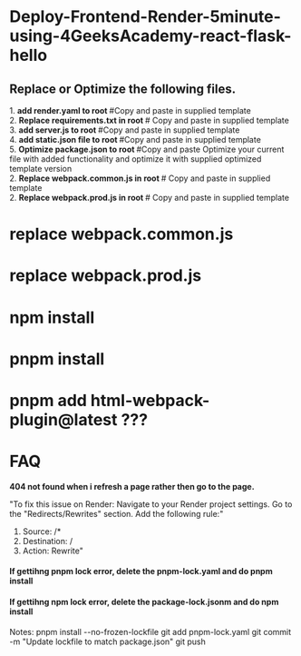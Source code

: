 <h1> Deploy-Frontend-Render-5minute-using-4GeeksAcademy-react-flask-hello </h1>

<h2> Replace or Optimize the following files. </h2>
1. <strong> add render.yaml to root </strong> #Copy and paste in supplied template
<br>
2. <strong> Replace requirements.txt in root </strong> # Copy and paste in supplied template
<br>
3. <strong> add server.js to root </strong> #Copy and paste in supplied template
<br>
4. <strong> add static.json file to root </strong> #Copy and paste in supplied template
<br>
5. <strong> Optimize package.json to root </strong> #Copy and paste Optimize your current file with added functionality and optimize it with supplied optimized template version
<br>
2. <strong> Replace webpack.common.js in root </strong> # Copy and paste in supplied template
<br>
2. <strong> Replace webpack.prod.js in root </strong> # Copy and paste in supplied template
<br>

# replace webpack.common.js
# replace webpack.prod.js

# npm install

# pnpm install

# pnpm add html-webpack-plugin@latest  ???

<h1>FAQ</h1>

<strong> 404 not found when i refresh a page rather then go to the page. </strong>

"To fix this issue on Render:
Navigate to your Render project settings.
Go to the "Redirects/Rewrites" section.
Add the following rule:"
1. Source: /*
2. Destination: /
3. Action: Rewrite"

<h4>If gettihng pnpm lock error, delete the pnpm-lock.yaml and do pnpm install</h4>
<h4>If gettihng npm lock error, delete the package-lock.jsonm and do npm install</h4>

   
<p>Notes: 
pnpm install --no-frozen-lockfile
git add pnpm-lock.yaml
git commit -m "Update lockfile to match package.json"
git push
</p>
